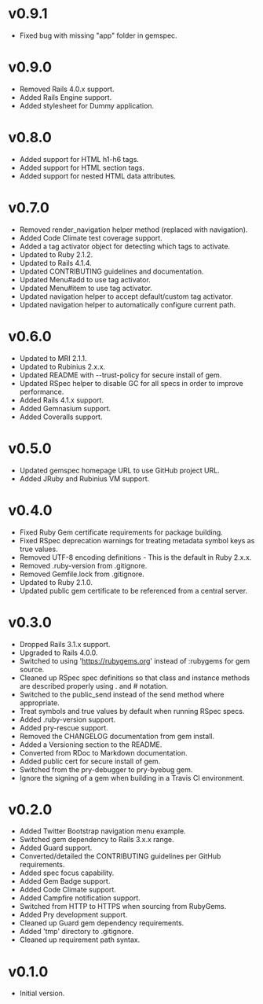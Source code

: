 # v0.9.1

* Fixed bug with missing "app" folder in gemspec.

# v0.9.0

* Removed Rails 4.0.x support.
* Added Rails Engine support.
* Added stylesheet for Dummy application.

# v0.8.0

* Added support for HTML h1-h6 tags.
* Added support for HTML section tags.
* Added support for nested HTML data attributes.

# v0.7.0

* Removed render_navigation helper method (replaced with navigation).
* Added Code Climate test coverage support.
* Added a tag activator object for detecting which tags to activate.
* Updated to Ruby 2.1.2.
* Updated to Rails 4.1.4.
* Updated CONTRIBUTING guidelines and documentation.
* Updated Menu#add to use tag activator.
* Updated Menu#item to use tag activator.
* Updated navigation helper to accept default/custom tag activator.
* Updated navigation helper to automatically configure current path.

# v0.6.0

* Updated to MRI 2.1.1.
* Updated to Rubinius 2.x.x.
* Updated README with --trust-policy for secure install of gem.
* Updated RSpec helper to disable GC for all specs in order to improve performance.
* Added Rails 4.1.x support.
* Added Gemnasium support.
* Added Coveralls support.

# v0.5.0

* Updated gemspec homepage URL to use GitHub project URL.
* Added JRuby and Rubinius VM support.

# v0.4.0

* Fixed Ruby Gem certificate requirements for package building.
* Fixed RSpec deprecation warnings for treating metadata symbol keys as true values.
* Removed UTF-8 encoding definitions - This is the default in Ruby 2.x.x.
* Removed .ruby-version from .gitignore.
* Removed Gemfile.lock from .gitignore.
* Updated to Ruby 2.1.0.
* Updated public gem certificate to be referenced from a central server.

# v0.3.0

* Dropped Rails 3.1.x support.
* Upgraded to Rails 4.0.0.
* Switched to using 'https://rubygems.org' instead of :rubygems for gem source.
* Cleaned up RSpec spec definitions so that class and instance methods are described properly using . and # notation.
* Switched to the public_send instead of the send method where appropriate.
* Treat symbols and true values by default when running RSpec specs.
* Added .ruby-version support.
* Added pry-rescue support.
* Removed the CHANGELOG documentation from gem install.
* Added a Versioning section to the README.
* Converted from RDoc to Markdown documentation.
* Added public cert for secure install of gem.
* Switched from the pry-debugger to pry-byebug gem.
* Ignore the signing of a gem when building in a Travis CI environment.

# v0.2.0

* Added Twitter Bootstrap navigation menu example.
* Switched gem dependency to Rails 3.x.x range.
* Added Guard support.
* Converted/detailed the CONTRIBUTING guidelines per GitHub requirements.
* Added spec focus capability.
* Added Gem Badge support.
* Added Code Climate support.
* Added Campfire notification support.
* Switched from HTTP to HTTPS when sourcing from RubyGems.
* Added Pry development support.
* Cleaned up Guard gem dependency requirements.
* Added 'tmp' directory to .gitignore.
* Cleaned up requirement path syntax.

# v0.1.0

* Initial version.
